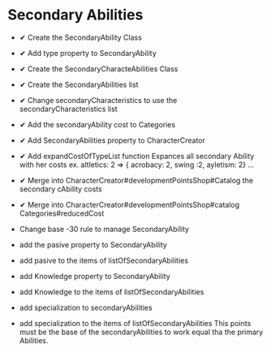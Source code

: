 # Secondary Abilities
* ✔ Create the SecondaryAbility Class
* ✔ Add type property to SecondaryAbility
* ✔ Create the SecondaryCharacteAbilities Class
* ✔ Create the SecondaryAbilities list
* ✔ Change secondaryCharacteristics to use the secondaryCharacteristics list
* ✔ Add the secondaryAbility cost to Categories
* ✔ Add SecondaryAbilities property to CharacterCreator
* ✔ Add expandCostOfTypeList function
  Expances all secondary Ability with her costs ex. altletics: 2 => { acrobacy: 2, swing :2, ayletism: 2} ...
* ✔ Merge into CharacterCreator#developmentPointsShop#Catalog the secondary cAbility costs
* ✔ Merge into CharacterCreator#developmentPointsShop#catalog Categories#reducedCost
* Change base -30 rule to manage SecondaryAbility

* add the pasive property to SecondaryAbility
* add pasive to the items of listOfSecondaryAbilities
* add Knowledge property to SecondaryAbility
* add Knowledge to the items of listOfSecondaryAbilities
* add specialization to secondaryAbilities
* add specialization to the items of listOfSecondaryAbilities
This points must be the base of the secondaryAbilities to work equal tha the primary Abilities.

